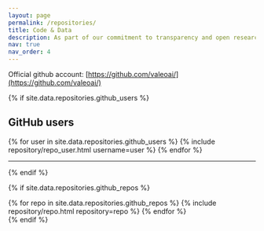 ```yaml
---
layout: page
permalink: /repositories/
title: Code & Data
description: As part of our commitment to transparency and open research, explore our codes, models, weights, and datasets.
nav: true
nav_order: 4
---
```


Official github account: [https://github.com/valeoai/](https://github.com/valeoai/)

{% if site.data.repositories.github_users %}
## GitHub users

<div class="repositories d-flex flex-wrap flex-md-row flex-column justify-content-between align-items-center">
  {% for user in site.data.repositories.github_users %}
    {% include repository/repo_user.html username=user %}
  {% endfor %}
</div>

---
{% endif %}

{% if site.data.repositories.github_repos %}
<!-- ## GitHub Repositories -->

<div class="repositories d-flex flex-wrap flex-md-row flex-column justify-content-between align-items-center">
  {% for repo in site.data.repositories.github_repos %}
    {% include repository/repo.html repository=repo %}
  {% endfor %}
</div>
{% endif %}
